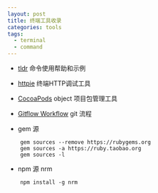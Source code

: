 ```yaml
---
layout: post
title: 终端工具收录
categories: tools
tags:
  - terminal
  - command
---
```


* [tldr](http://tldr-pages.github.io/) 命令使用帮助和示例

* [httpie](https://github.com/jkbrzt/httpie)	终端HTTP调试工具

* [CocoaPods](http://guides.cocoapods.org/using/using-cocoapods.html) object 项目包管理工具

* [Gitflow Workflow](http://blog.csdn.net/happydeer/article/details/17618935) git 流程

* gem 源
```
	gem sources --remove https://rubygems.org
	gem sources -a https://ruby.taobao.org
	gem sources -l
```

* npm 源 nrm
```
	npm install -g nrm
```
